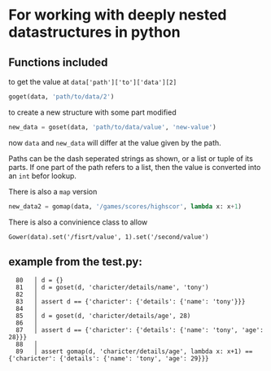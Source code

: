 # For working with deeply nested datastructures in python

## Functions included

to get the value at ``data['path']['to']['data'][2]``
``` python
goget(data, 'path/to/data/2') 
```

to create a new structure with some part modified
``` python
new_data = goset(data, 'path/to/data/value', 'new-value')
```
now ``data`` and ``new_data`` will differ at the value given by the path.

Paths can be the dash seperated strings as shown, or a list or tuple of its parts.
If one part of the path refers to a list, then the value is converted into an ``int`` befor lookup.

There is also a `map` version
``` python
new_data2 = gomap(data, '/games/scores/highscor', lambda x: x+1) 
```

There is also a convinience class to allow
```
Gower(data).set('/fisrt/value', 1).set('/second/value')
```

## example from the test.py:

```
  80   │ d = {}
  81   │ d = goset(d, 'charicter/details/name', 'tony')
  82   │
  83   │ assert d == {'charicter': {'details': {'name': 'tony'}}}
  84   │
  85   │ d = goset(d, 'charicter/details/age', 28)
  86   │
  87   │ assert d == {'charicter': {'details': {'name': 'tony', 'age': 28}}}
  88   │
  89   │ assert gomap(d, 'charicter/details/age', lambda x: x+1) == {'charicter': {'details': {'name': 'tony', 'age': 29}}}
```

